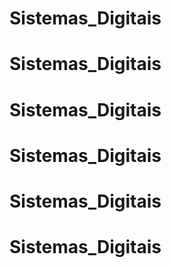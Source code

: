 # Sistemas_Digitais
# Sistemas_Digitais
# Sistemas_Digitais
# Sistemas_Digitais
# Sistemas_Digitais
# Sistemas_Digitais

